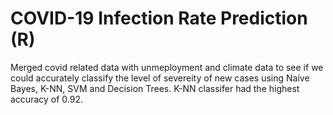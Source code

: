 # COVID-19 Infection Rate Prediction (R)

Merged covid related data with unmeployment and climate data to see if we could accurately classify the level of severeity of new cases using Naive Bayes, K-NN, SVM and Decision Trees. K-NN classifer had the highest accuracy of 0.92.
